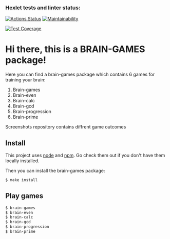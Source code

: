 ### Hexlet tests and linter status:

[![Actions Status](https://github.com/Darya876/frontend-project-44/actions/workflows/hexlet-check.yml/badge.svg)](https://github.com/Darya876/frontend-project-44/actions)
[![Maintainability](https://api.codeclimate.com/v1/badges/be4877f5e32dc18be1eb/maintainability)](https://codeclimate.com/github/Darya876/frontend-project-44/maintainability)

[![Test Coverage](https://api.codeclimate.com/v1/badges/be4877f5e32dc18be1eb/test_coverage)](https://codeclimate.com/github/Darya876/frontend-project-44/test_coverage)

# Hi there, this is a BRAIN-GAMES package!

Here you can find a brain-games package which contains 6 games for training your brain:

1. Brain-games
2. Brain-even
3. Brain-calc
4. Brain-gcd
5. Brain-progression
6. Brain-prime

Screenshots repository contains diffrent game outcomes

## Install

This project uses [node](http://nodejs.org) and [npm](https://npmjs.com). Go check them out if you don't have them locally installed.

Then you can install the brain-games package:

```sh
$ make install
```

## Play games

```sh
$ brain-games
$ brain-even
$ brain-calc
$ brain-gcd
$ brain-progression
$ brain-prime
```
